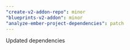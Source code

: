 ```yaml
---
"create-v2-addon-repo": minor
"blueprints-v2-addon": minor
"analyze-ember-project-dependencies": patch
---
```


Updated dependencies
